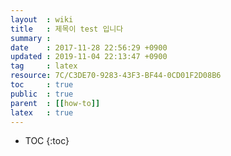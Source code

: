 ```yaml
---
layout  : wiki
title   : 제목이 test 입니다
summary :
date    : 2017-11-28 22:56:29 +0900
updated : 2019-11-04 22:13:47 +0900
tag     : latex
resource: 7C/C3DE70-9283-43F3-BF44-0CD01F2D08B6
toc     : true
public  : true
parent  : [[how-to]]
latex   : true
---
```

* TOC
{:toc}